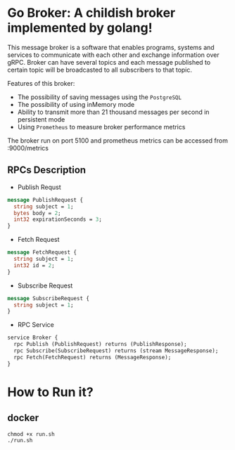 # Go Broker: A childish broker implemented by golang!

This message broker is a software that enables programs, systems and services to communicate with each other and exchange information over gRPC. 
Broker can have several topics and each message published to certain topic will be broadcasted
to all subscribers to that topic.

Features of this broker:
- The possibility of saving messages using the `PostgreSQL`
- The possibility of using inMemory mode
- Ability to transmit more than 21 thousand messages per second in persistent mode
- Using `Prometheus` to measure broker performance metrics

The broker run on port 5100 and prometheus metrics can be accessed from :9000/metrics

## RPCs Description
- Publish Requst
```protobuf
message PublishRequest {
  string subject = 1;
  bytes body = 2;
  int32 expirationSeconds = 3;
}
```
- Fetch Request
```protobuf
message FetchRequest {
  string subject = 1;
  int32 id = 2;
}
```
- Subscribe Request
```protobuf
message SubscribeRequest {
  string subject = 1;
}
```
- RPC Service
```protobuf
service Broker {
  rpc Publish (PublishRequest) returns (PublishResponse);
  rpc Subscribe(SubscribeRequest) returns (stream MessageResponse);
  rpc Fetch(FetchRequest) returns (MessageResponse);
}
```

# How to Run it?
## docker
```shell
chmod +x run.sh
./run.sh
```
